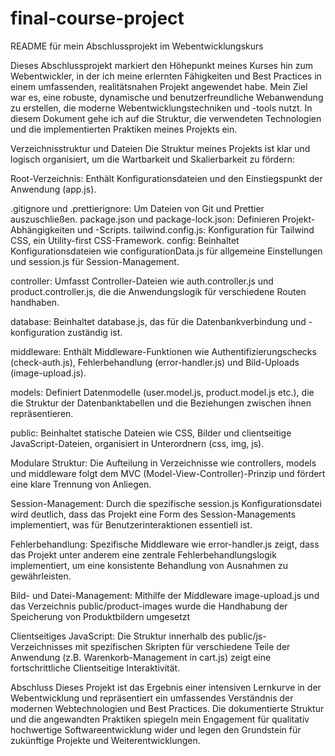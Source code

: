 # final-course-project

README für mein Abschlussprojekt im Webentwicklungskurs

<!-- ----------------------------------------------------------------------- -->
<!--                            Projektübersicht                             -->
<!-- ----------------------------------------------------------------------- -->

Dieses Abschlussprojekt markiert den Höhepunkt meines Kurses hin zum Webentwickler, in der ich meine erlernten Fähigkeiten und Best Practices in einem umfassenden, realitätsnahen Projekt angewendet habe. Mein Ziel war es, eine robuste, dynamische und benutzerfreundliche Webanwendung zu erstellen, die moderne Webentwicklungstechniken und -tools nutzt. In diesem Dokument gehe ich auf die Struktur, die verwendeten Technologien und die implementierten Praktiken meines Projekts ein.

<!-- ----------------------------------------------------------------------- -->
<!--                Projektstruktur und angewandte Praktiken                 -->
<!-- ----------------------------------------------------------------------- -->

Verzeichnisstruktur und Dateien
Die Struktur meines Projekts ist klar und logisch organisiert, um die Wartbarkeit und Skalierbarkeit zu fördern:

Root-Verzeichnis: Enthält Konfigurationsdateien und den Einstiegspunkt der Anwendung (app.js).

.gitignore und .prettierignore: Um Dateien von Git und Prettier auszuschließen.
package.json und package-lock.json: Definieren Projekt-Abhängigkeiten und -Scripts.
tailwind.config.js: Konfiguration für Tailwind CSS, ein Utility-first CSS-Framework.
config: Beinhaltet Konfigurationsdateien wie configurationData.js für allgemeine Einstellungen und session.js für Session-Management.

controller: Umfasst Controller-Dateien wie auth.controller.js und product.controller.js, die die Anwendungslogik für verschiedene Routen handhaben.

database: Beinhaltet database.js, das für die Datenbankverbindung und -konfiguration zuständig ist.

middleware: Enthält Middleware-Funktionen wie Authentifizierungschecks (check-auth.js), Fehlerbehandlung (error-handler.js) und Bild-Uploads (image-upload.js).

models: Definiert Datenmodelle (user.model.js, product.model.js etc.), die die Struktur der Datenbanktabellen und die Beziehungen zwischen ihnen repräsentieren.

public: Beinhaltet statische Dateien wie CSS, Bilder und clientseitige JavaScript-Dateien, organisiert in Unterordnern (css, img, js).

<!-- ----------------------------------------------------------------------- -->
<!--                          Angewandte Praktiken                           -->
<!-- ----------------------------------------------------------------------- -->

Modulare Struktur: Die Aufteilung in Verzeichnisse wie controllers, models und middleware folgt dem MVC (Model-View-Controller)-Prinzip und fördert eine klare Trennung von Anliegen.

Session-Management: Durch die spezifische session.js Konfigurationsdatei wird deutlich, dass das Projekt eine Form des Session-Managements implementiert, was für Benutzerinteraktionen essentiell ist.

Fehlerbehandlung: Spezifische Middleware wie error-handler.js zeigt, dass das Projekt unter anderem eine zentrale Fehlerbehandlungslogik implementiert, um eine konsistente Behandlung von Ausnahmen zu gewährleisten.

Bild- und Datei-Management: Mithilfe der Middleware image-upload.js und das Verzeichnis public/product-images wurde die Handhabung der Speicherung von Produktbildern umgesetzt

Clientseitiges JavaScript: Die Struktur innerhalb des public/js-Verzeichnisses mit spezifischen Skripten für verschiedene Teile der Anwendung (z.B. Warenkorb-Management in cart.js) zeigt eine fortschrittliche Clientseitige Interaktivität.

Abschluss
Dieses Projekt ist das Ergebnis einer intensiven Lernkurve in der Webentwicklung und repräsentiert ein umfassendes Verständnis der modernen Webtechnologien und Best Practices. Die dokumentierte Struktur und die angewandten Praktiken spiegeln mein Engagement für qualitativ hochwertige Softwareentwicklung wider und legen den Grundstein für zukünftige Projekte und Weiterentwicklungen.
